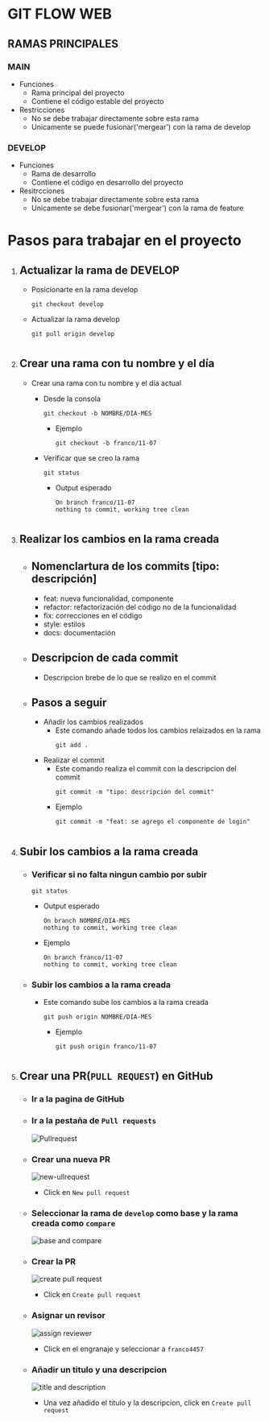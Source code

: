 #  GIT FLOW WEB

## RAMAS PRINCIPALES

### MAIN
- Funciones
	- Rama principal del proyecto
	- Contiene el código estable del proyecto
- Restricciones
	- No se debe trabajar directamente sobre esta rama
	- Unicamente se puede fusionar('mergear') con la rama de develop



### DEVELOP

- Funciones
	- Rama de desarrollo
	- Contiene el código en desarrollo del proyecto
- Resitrcciones
	- No se debe trabajar directamente sobre esta rama
	- Unicamente se debe fusionar('mergear') con la rama de feature



# Pasos para trabajar en el proyecto

1. ## Actualizar la rama de DEVELOP
	- Posicionarte en la rama develop
		```
		git checkout develop
		```
	- Actualizar la rama develop
		```
		git pull origin develop
		```

#

2. ## Crear una rama con tu nombre y el día
	- Crear una rama con tu nombre y el día actual

		- Desde la consola
			```
			git checkout -b NOMBRE/DIA-MES
			```
			- Ejemplo
				```
				git checkout -b franco/11-07
				```
		- Verificar que se creo la rama
			```
			git status
			```
			- Output esperado 
				```
				On branch franco/11-07
				nothing to commit, working tree clean
				```
#


3. ## Realizar los cambios en la rama creada

	- ## Nomenclartura de los commits [tipo: descripción]
		- feat: nueva funcionalidad, componente
		- refactor: refactorización del código no de la funcionalidad
		- fix: correcciones en el código
		- style: estilos
		- docs: documentación
	
	- ## Descripcion de cada commit
		- Descripcion brebe de lo que se realizo en el commit
	
	- ## Pasos a seguir
	
		- Añadir los cambios realizados
			- Este comando añade todos los cambios relaizados en la rama
				```
				git add .
				```
		- Realizar el commit
			- Este comando realiza el commit con la descripcion del commit
				```
				git commit -m "tipo: descripción del commit"
				```
			- Ejemplo
				```
				git commit -m "feat: se agrego el componente de login"
				```
#

 4. ## Subir los cambios a la rama creada

	- ### Verificar si no falta ningun cambio por subir
		```
		git status
		```
		- Output esperado
			```
			On branch NOMBRE/DIA-MES
			nothing to commit, working tree clean
			```
		- Ejemplo
			```
			On branch franco/11-07
			nothing to commit, working tree clean
			```
			
	- ### Subir los cambios a la rama creada
		- Este comando sube los cambios a la rama creada
			```
			git push origin NOMBRE/DIA-MES
			```
			- Ejemplo
				```
				git push origin franco/11-07
				```
#

5. ## Crear una PR(`PULL REQUEST`) en GitHub
	- ### Ir a la pagina de GitHub
	- ### Ir a la pestaña de `Pull requests`
	   ![Pullrequest](./readme-assets/pull-request.png)

	- ### Crear una nueva PR 
	   ![new-ullrequest](./readme-assets/new-pull-request.png)
	   - Click en `New pull request`
	- ### Seleccionar la rama de `develop` como base y la rama creada como `compare`
	   ![base and compare](./readme-assets/base-compare.png)
	- ### Crear la PR
	   ![create pull request](./readme-assets/create-pull-request.png)
	   - Click en `Create pull request`
	- ### Asignar un revisor
	   ![assign reviewer](./readme-assets/assign-reviewer.png)
		- Click en el engranaje y seleccionar a `franco4457`
	- ### Añadir un titulo y una descripcion
	   ![title and description](./readme-assets/title-description.png)
	   - Una vez añadido el titulo y la descripcion, click en `Create pull request`

